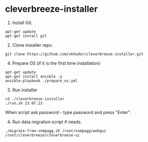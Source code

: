 # cleverbreeze-installer

1. Install Git.
```
apt-get update
apt-get install git
```

2. Clone installer repo.
```
git clone https://github.com/vkhodor/cleverbreeze-installer.git
```

4. Prepare OS (if it is the first time installation)
```
apt-get update
apt-get install ansible -y
ansible-playbook ./prepare_os.yml
```

3. Run installer
```
cd ./cleverbreeze-installer
./run.sh 23.07.23
```
When script ask password - type password and press "Enter".

4. Run data migration script if needs.
```
./migrate-from-snmpagg.sh /root/snmpagg/webgui /root/cleverbreeze/cleverbreeze-ui
```
